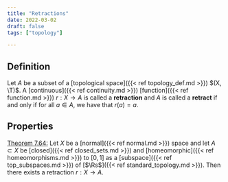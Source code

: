 ```yaml
---
title: "Retractions"
date: 2022-03-02
draft: false
tags: ["topology"]

---
```


## Definition
Let $A$ be a subset of a [topological space]({{< ref topology_def.md >}}) $(X, \T)$. A [continuous]({{< ref continuity.md >}}) [function]({{< ref function.md >}}) $r: X \to A$ is called a **retraction** and $A$ is called a **retract** if and only if for all $a \in A$, we have that $r(a) = a$. 

## Properties
[Theorem 7.64:](\work.pdf#page=90) Let $X$ be a [normal]({{< ref normal.md >}}) space and let $A \subset X$ be [closed]({{< ref closed_sets.md >}}) and [homeomorphic]({{< ref homeomorphisms.md >}}) to $[0,1]$ as a [subspace]({{< ref top_subspaces.md >}}) of [$\Rs$]({{< ref standard_topology.md >}}). Then there exists a retraction $r: X \to A$. 